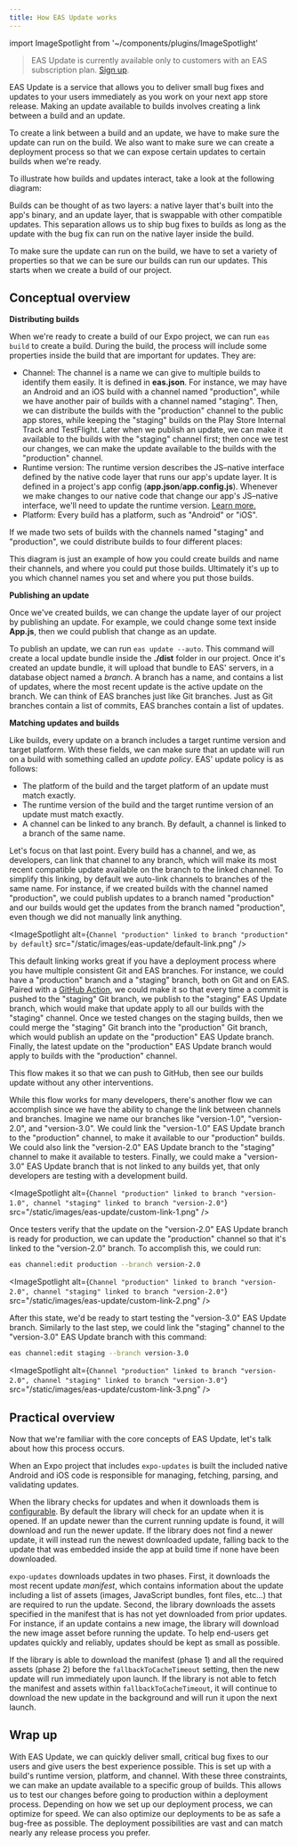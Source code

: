 ```yaml
---
title: How EAS Update works
---
```


import ImageSpotlight from '~/components/plugins/ImageSpotlight'

> EAS Update is currently available only to customers with an EAS subscription plan. [Sign up](https://expo.dev/accounts/[account]/settings/subscriptions).

EAS Update is a service that allows you to deliver small bug fixes and updates to your users immediately as you work on your next app store release. Making an update available to builds involves creating a link between a build and an update.

To create a link between a build and an update, we have to make sure the update can run on the build. We also want to make sure we can create a deployment process so that we can expose certain updates to certain builds when we're ready.

To illustrate how builds and updates interact, take a look at the following diagram:

<ImageSpotlight alt="Native and update layers diagram" src="/static/images/eas-update/layers.png" />

Builds can be thought of as two layers: a native layer that's built into the app's binary, and an update layer, that is swappable with other compatible updates. This separation allows us to ship bug fixes to builds as long as the update with the bug fix can run on the native layer inside the build.

To make sure the update can run on the build, we have to set a variety of properties so that we can be sure our builds can run our updates. This starts when we create a build of our project.

## Conceptual overview

**Distributing builds**

When we're ready to create a build of our Expo project, we can run `eas build` to create a build. During the build, the process will include some properties inside the build that are important for updates. They are:

- Channel: The channel is a name we can give to multiple builds to identify them easily. It is defined in **eas.json**. For instance, we may have an Android and an iOS build with a channel named "production", while we have another pair of builds with a channel named "staging". Then, we can distribute the builds with the "production" channel to the public app stores, while keeping the "staging" builds on the Play Store Internal Track and TestFlight. Later when we publish an update, we can make it available to the builds with the "staging" channel first; then once we test our changes, we can make the update available to the builds with the "production" channel.
- Runtime version: The runtime version describes the JS–native interface defined by the native code layer that runs our app's update layer. It is defined in a project's app config (**app.json**/**app.config.js**). Whenever we make changes to our native code that change our app's JS–native interface, we'll need to update the runtime version. [Learn more.](/eas-update/runtime-versions)
- Platform: Every build has a platform, such as "Android" or "iOS".

If we made two sets of builds with the channels named "staging" and "production", we could distribute builds to four different places:

<ImageSpotlight alt="Build types diagram" src="/static/images/eas-update/builds.png" />

This diagram is just an example of how you could create builds and name their channels, and where you could put those builds. Ultimately it's up to you which channel names you set and where you put those builds.

**Publishing an update**

Once we've created builds, we can change the update layer of our project by publishing an update. For example, we could change some text inside **App.js**, then we could publish that change as an update.

To publish an update, we can run `eas update --auto`. This command will create a local update bundle inside the **./dist** folder in our project. Once it's created an update bundle, it will upload that bundle to EAS' servers, in a database object named a _branch_. A branch has a name, and contains a list of updates, where the most recent update is the active update on the branch. We can think of EAS branches just like Git branches. Just as Git branches contain a list of commits, EAS branches contain a list of updates.

<ImageSpotlight alt="Branches with its most recent update pointed out as the active one" src="/static/images/eas-update/branch.png" />

**Matching updates and builds**

Like builds, every update on a branch includes a target runtime version and target platform. With these fields, we can make sure that an update will run on a build with something called an _update policy_. EAS' update policy is as follows:

- The platform of the build and the target platform of an update must match exactly.
- The runtime version of the build and the target runtime version of an update must match exactly.
- A channel can be linked to any branch. By default, a channel is linked to a branch of the same name.

Let's focus on that last point. Every build has a channel, and we, as developers, can link that channel to any branch, which will make its most recent compatible update available on the branch to the linked channel. To simplify this linking, by default we auto-link channels to branches of the same name. For instance, if we created builds with the channel named "production", we could publish updates to a branch named "production" and our builds would get the updates from the branch named "production", even though we did not manually link anything.

<ImageSpotlight alt={`Channel "production" linked to branch "production" by default`} src="/static/images/eas-update/default-link.png" />

This default linking works great if you have a deployment process where you have multiple consistent Git and EAS branches. For instance, we could have a "production" branch and a "staging" branch, both on Git and on EAS. Paired with a [GitHub Action](/eas-update/github-actions), we could make it so that every time a commit is pushed to the "staging" Git branch, we publish to the "staging" EAS Update branch, which would make that update apply to all our builds with the "staging" channel. Once we tested changes on the staging builds, then we could merge the "staging" Git branch into the "production" Git branch, which would publish an update on the "production" EAS Update branch. Finally, the latest update on the "production" EAS Update branch would apply to builds with the "production" channel.

This flow makes it so that we can push to GitHub, then see our builds update without any other interventions.

While this flow works for many developers, there's another flow we can accomplish since we have the ability to change the link between channels and branches. Imagine we name our branches like "version-1.0", "version-2.0", and "version-3.0". We could link the "version-1.0" EAS Update branch to the "production" channel, to make it available to our "production" builds. We could also link the "version-2.0" EAS Update branch to the "staging" channel to make it available to testers. Finally, we could make a "version-3.0" EAS Update branch that is not linked to any builds yet, that only developers are testing with a development build.

<ImageSpotlight alt={`Channel "production" linked to branch "version-1.0", channel "staging" linked to branch "version-2.0"`} src="/static/images/eas-update/custom-link-1.png" />

Once testers verify that the update on the "version-2.0" EAS Update branch is ready for production, we can update the "production" channel so that it's linked to the "version-2.0" branch. To accomplish this, we could run:

```bash
eas channel:edit production --branch version-2.0
```

<ImageSpotlight alt={`Channel "production" linked to branch "version-2.0", channel "staging" linked to branch "version-2.0"`} src="/static/images/eas-update/custom-link-2.png" />

After this state, we'd be ready to start testing the "version-3.0" EAS Update branch. Similarly to the last step, we could link the "staging" channel to the "version-3.0" EAS Update branch with this command:

```bash
eas channel:edit staging --branch version-3.0
```

<ImageSpotlight alt={`Channel "production" linked to branch "version-2.0", channel "staging" linked to branch "version-3.0"`} src="/static/images/eas-update/custom-link-3.png" />

## Practical overview

Now that we're familiar with the core concepts of EAS Update, let's talk about how this process occurs.

When an Expo project that includes `expo-updates` is built the included native Android and iOS code is responsible for managing, fetching, parsing, and validating updates.

When the library checks for updates and when it downloads them is [configurable](../../versions/latest/config/app.md#updates). By default the library will check for an update when it is opened. If an update newer than the current running update is found, it will download and run the newer update. If the library does not find a newer update, it will instead run the newest downloaded update, falling back to the update that was embedded inside the app at build time if none have been downloaded.

`expo-updates` downloads updates in two phases. First, it downloads the most recent update _manifest_, which contains information about the update including a list of assets (images, JavaScript bundles, font files, etc...) that are required to run the update. Second, the library downloads the assets specified in the manifest that is has not yet downloaded from prior updates. For instance, if an update contains a new image, the library will download the new image asset before running the update. To help end-users get updates quickly and reliably, updates should be kept as small as possible.

If the library is able to download the manifest (phase 1) and all the required assets (phase 2) before the `fallbackToCacheTimeout` setting, then the new update will run immediately upon launch. If the library is not able to fetch the manifest and assets within `fallbackToCacheTimeout`, it will continue to download the new update in the background and will run it upon the next launch.

<ImageSpotlight alt="Update download timeline" src="/static/images/eas-update/process.png" />

## Wrap up

With EAS Update, we can quickly deliver small, critical bug fixes to our users and give users the best experience possible. This is set up with a build's runtime version, platform, and channel. With these three constraints, we can make an update available to a specific group of builds. This allows us to test our changes before going to production within a deployment process. Depending on how we set up our deployment process, we can optimize for speed. We can also optimize our deployments to be as safe a bug-free as possible. The deployment possibilities are vast and can match nearly any release process you prefer.
